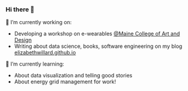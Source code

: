 ### Hi there 👋

<!--
**elizabethwillard/elizabethwillard** is a ✨ _special_ ✨ repository because its `README.md` (this file) appears on your GitHub profile.

Here are some ideas to get you started:

- 🔭 I’m currently working on 
- 🌱 I’m currently learning ...
- 👯 I’m looking to collaborate on ...
- 🤔 I’m looking for help with ...
- 💬 Ask me about ...
- 📫 How to reach me: ...
- 😄 Pronouns: ...
- ⚡ Fun fact: ...
-->


🔭 I’m currently working on:
- Developing a workshop on e-wearables [@Maine College of Art and Design](https://meca.edu/academics/continuing-studies/)
- Writing about data science, books, software engineering on my blog [elizabethwillard.github.io](https://elizabethwillard.github.io/)


🌱 I’m currently learning:
- About data visualization and telling good stories
- About energy grid management for work!
  
